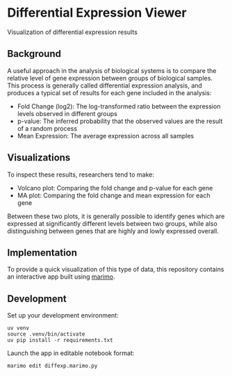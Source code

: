 # Differential Expression Viewer
Visualization of differential expression results

## Background

A useful approach in the analysis of biological systems is to compare the relative
level of gene expression between groups of biological samples.
This process is generally called differential expression analysis, and produces
a typical set of results for each gene included in the analysis:

- Fold Change (log2): The log-transformed ratio between the expression levels observed in different groups
- p-value: The inferred probability that the observed values are the result of a random process
- Mean Expression: The average expression across all samples

## Visualizations

To inspect these results, researchers tend to make:

- Volcano plot: Comparing the fold change and p-value for each gene
- MA plot: Comparing the fold change and mean expression for each gene

Between these two plots, it is generally possible to identify genes which are
expressed at significantly different levels between two groups, while also
distinguishing between genes that are highly and lowly expressed overall.

## Implementation

To provide a quick visualization of this type of data, this repository contains
an interactive app built using [marimo](https://marimo.io).

## Development

Set up your development environment:

```
uv venv
source .venv/bin/activate
uv pip install -r requirements.txt
```

Launch the app in editable notebook format:

```
marimo edit diffexp.marimo.py
```